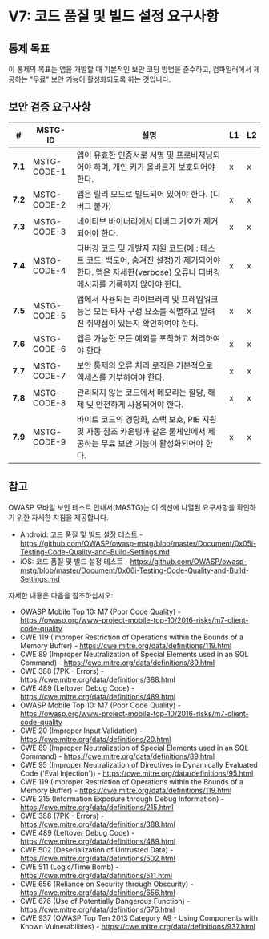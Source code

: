 # V7: 코드 품질 및 빌드 설정 요구사항

## 통제 목표

이 통제의 목표는 앱을 개발할 때 기본적인 보안 코딩 방법을 준수하고, 컴파일러에서 제공하는 "무료" 보안 기능이 활성화되도록 하는 것입니다.

## 보안 검증 요구사항

| # | MSTG-ID | 설명 | L1 | L2 |
| -- | ---------- | ---------------------- | - | - |
| **7.1** | MSTG-CODE-1 | 앱이 유효한 인증서로 서명 및 프로비저닝되어야 하며, 개인 키가 올바르게 보호되어야 한다. | x | x |
| **7.2** | MSTG-CODE-2 | 앱은 릴리 모드로 빌드되어 있어야 한다. (디버그 불가) | x | x |
| **7.3** | MSTG-CODE-3 | 네이티브 바이너리에서 디버그 기호가 제거되어야 한다. | x | x |
| **7.4** | MSTG-CODE-4 | 디버깅 코드 및 개발자 지원 코드(예 : 테스트 코드, 백도어, 숨겨진 설정)가 제거되어야 한다. 앱은 자세한(verbose) 오류나 디버깅 메시지를 기록하지 않아야 한다. | x | x |
| **7.5** | MSTG-CODE-5 | 앱에서 사용되는 라이브러리 및 프레임워크 등은 모든 타사 구성 요소를 식별하고 알려진 취약점이 있는지 확인하여야 한다. | x | x |
| **7.6** | MSTG-CODE-6 | 앱은 가능한 모든 예외를 포착하고 처리하여야 한다. | x | x |
| **7.7** | MSTG-CODE-7 | 보안 통제의 오류 처리 로직은 기본적으로 액세스를 거부하여야 한다. | x | x |
| **7.8** | MSTG-CODE-8 | 관리되지 않는 코드에서 메모리는 할당, 해제 및 안전하게 사용되어야 한다. | x | x |
| **7.9** | MSTG-CODE-9 | 바이트 코드의 경량화, 스택 보호, PIE 지원 및 자동 참조 카운팅과 같은 툴체인에서 제공하는 무료 보안 기능이 활성화되어야 한다. | x | x |

## 참고

OWASP 모바일 보안 테스트 안내서(MASTG)는 이 섹션에 나열된 요구사항을 확인하기 위한 자세한 지침을 제공합니다.

- Android: 코드 품질 및 빌드 설정 테스트 - <https://github.com/OWASP/owasp-mstg/blob/master/Document/0x05i-Testing-Code-Quality-and-Build-Settings.md>
- iOS: 코드 품질 및 빌드 설정 테스트 - <https://github.com/OWASP/owasp-mstg/blob/master/Document/0x06i-Testing-Code-Quality-and-Build-Settings.md>

자세한 내용은 다음을 참조하십시오:

- OWASP Mobile Top 10: M7 (Poor Code Quality) - <https://owasp.org/www-project-mobile-top-10/2016-risks/m7-client-code-quality>
- CWE 119 (Improper Restriction of Operations within the Bounds of a Memory Buffer) - <https://cwe.mitre.org/data/definitions/119.html>
- CWE 89 (Improper Neutralization of Special Elements used in an SQL Command) - <https://cwe.mitre.org/data/definitions/89.html>
- CWE 388 (7PK - Errors) - <https://cwe.mitre.org/data/definitions/388.html>
- CWE 489 (Leftover Debug Code) - <https://cwe.mitre.org/data/definitions/489.html>
- OWASP Mobile Top 10: M7 (Poor Code Quality) - <https://owasp.org/www-project-mobile-top-10/2016-risks/m7-client-code-quality>
- CWE 20 (Improper Input Validation) - <https://cwe.mitre.org/data/definitions/20.html>
- CWE 89 (Improper Neutralization of Special Elements used in an SQL Command) - <https://cwe.mitre.org/data/definitions/89.html>
- CWE 95 (Improper Neutralization of Directives in Dynamically Evaluated Code ('Eval Injection')) - <https://cwe.mitre.org/data/definitions/95.html>
- CWE 119 (Improper Restriction of Operations within the Bounds of a Memory Buffer) - <https://cwe.mitre.org/data/definitions/119.html>
- CWE 215 (Information Exposure through Debug Information) - <https://cwe.mitre.org/data/definitions/215.html>
- CWE 388 (7PK - Errors) - <https://cwe.mitre.org/data/definitions/388.html>
- CWE 489 (Leftover Debug Code) - <https://cwe.mitre.org/data/definitions/489.html>
- CWE 502 (Deserialization of Untrusted Data) - <https://cwe.mitre.org/data/definitions/502.html>
- CWE 511 (Logic/Time Bomb) - <https://cwe.mitre.org/data/definitions/511.html>
- CWE 656 (Reliance on Security through Obscurity) - <https://cwe.mitre.org/data/definitions/656.html>
- CWE 676 (Use of Potentially Dangerous Function)  - <https://cwe.mitre.org/data/definitions/676.html>
- CWE 937 (OWASP Top Ten 2013 Category A9 - Using Components with Known Vulnerabilities) - <https://cwe.mitre.org/data/definitions/937.html>
